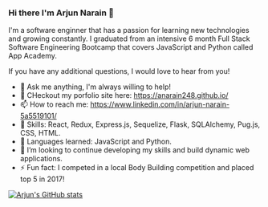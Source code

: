 ### Hi there I'm Arjun Narain 👋

I'm a software enginner that has a passion for learning new technologies and growing constantly. I graduated from an intensive 6 month Full Stack Software Engineering Bootcamp that covers JavaScript and Python called App Academy.

If you have any additional questions, I would love to hear from you! 

- 💬 Ask me anything, I'm always willing to help!
- 🔭 CHeckout my porfolio site here: https://anarain248.github.io/
- 📫 How to reach me: https://www.linkedin.com/in/arjun-narain-5a5519101/
- 🌱 Skills: React, Redux, Express.js, Sequelize, Flask, SQLAlchemy, Pug.js, CSS, HTML.
- 🥅 Languages learned: JavaScript and Python.
- 👯 I’m looking to continue developing my skills and build dynamic web applications. 
- ⚡ Fun fact: I competed in a local Body Building competition and placed top 5 in 2017! 

[![Arjun's GitHub stats](https://github-readme-stats.vercel.app/api?username=Arjun)](https://github.com/anuraghazra/github-readme-stats)

